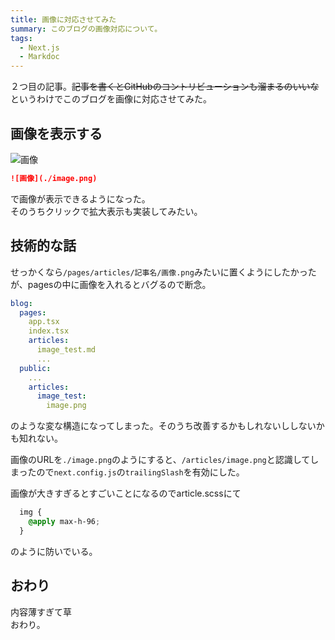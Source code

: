 ```yaml
---
title: 画像に対応させてみた
summary: このブログの画像対応について。
tags:
  - Next.js
  - Markdoc
---
```


２つ目の記事。~~記事を書くとGitHubのコントリビューションも溜まるのいいな~~  
というわけでこのブログを画像に対応させてみた。

## 画像を表示する

![画像](./image.png)

```markdown
![画像](./image.png)
```
で画像が表示できるようになった。  
そのうちクリックで拡大表示も実装してみたい。

## 技術的な話

せっかくなら`/pages/articles/記事名/画像.png`みたいに置くようにしたかったが、pagesの中に画像を入れるとバグるので断念。
```yaml
blog:
  pages:
    app.tsx
    index.tsx
    articles:
      image_test.md
      ...
  public:
    ...
    articles:
      image_test:
        image.png
```
のような変な構造になってしまった。そのうち改善するかもしれないししないかも知れない。

画像のURLを`./image.png`のようにすると、`/articles/image.png`と認識してしまったので`next.config.js`の`trailingSlash`を有効にした。

画像が大きすぎるとすごいことになるのでarticle.scssにて
```scss
  img {
    @apply max-h-96;
  }
```
のように防いでいる。


## おわり

内容薄すぎて草  
おわり。
